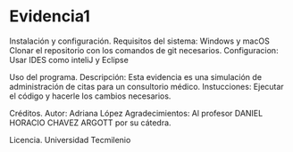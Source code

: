 # Evidencia1
Instalación y configuración.
  Requisitos del sistema: Windows y macOS
  Clonar el repositorio con los comandos de git necesarios.
  Configuracion: Usar IDES como inteliJ y Eclipse
  
  

Uso del programa.
  Descripción: Esta evidencia es una simulación de administración de citas para un consultorio      médico.
  Instucciones: Ejecutar el código y hacerle los cambios necesarios.



Créditos.
  Autor: Adriana López
  Agradecimientos: Al profesor DANIEL HORACIO CHAVEZ ARGOTT por su cátedra.



Licencia.
  Universidad Tecmilenio
